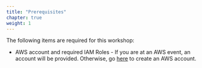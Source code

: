 ```yaml
---
title: "Prerequisites"
chapter: true
weight: 1
---
```


The following items are required for this workshop:

- AWS account and required IAM Roles - If you are at an AWS event, an account will be provided. Otherwise, go [here](https://portal.aws.amazon.com/billing/signup#/start) to create an AWS account.
